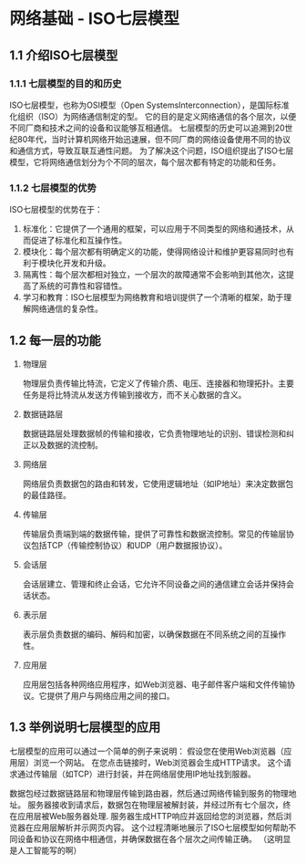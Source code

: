 # 网络基础 - ISO七层模型

## 1.1 介绍ISO七层模型

### 1.1.1 七层模型的目的和历史

ISO七层模型，也称为OSI模型（Open SystemsInterconnection），是国际标准化组织（ISO）为网络通信制定的型。
它的目的是定义网络通信的各个层次，以便不同厂商和技术之间的设备和议能够互相通信。
七层模型的历史可以追溯到20世纪80年代，当时计算机网络开始迅速展，但不同厂商的网络设备使用不同的协议和通信方式，导致互联互通性问题。
为了解决这个问题，ISO组织提出了ISO七层模型，它将网络通信划分为个不同的层次，每个层次都有特定的功能和任务。

### 1.1.2 七层模型的优势

ISO七层模型的优势在于：

1. 标准化：它提供了一个通用的框架，可以应用于不同类型的网络和通技术，从而促进了标准化和互操作性。
2. 模块化：每个层次都有明确定义的功能，使得网络设计和维护更容易同时也有利于模块化开发和升级。
3. 隔离性：每个层次都相对独立，一个层次的故障通常不会影响到其他次，这提高了系统的可靠性和容错性。
4. 学习和教育：ISO七层模型为网络教育和培训提供了一个清晰的框架，助于理解网络通信的复杂性。

## 1.2 每一层的功能

1. 物理层

    物理层负责传输比特流，它定义了传输介质、电压、连接器和物理拓扑。主要任务是将比特流从发送方传输到接收方，而不关心数据的含义。

2. 数据链路层

    数据链路层处理数据帧的传输和接收，它负责物理地址的识别、错误检测和纠正以及数据的流控制。

3. 网络层

    网络层负责数据包的路由和转发，它使用逻辑地址（如IP地址）来决定数据包的最佳路径。

4. 传输层

    传输层负责端到端的数据传输，提供了可靠性和数据流控制。常见的传输层协议包括TCP（传输控制协议）和UDP（用户数据报协议）。

5. 会话层

    会话层建立、管理和终止会话，它允许不同设备之间的通信建立会话并保持会话状态。

6. 表示层

    表示层负责数据的编码、解码和加密，以确保数据在不同系统之间的互操作性。

7. 应用层

    应用层包括各种网络应用程序，如Web浏览器、电子邮件客户端和文件传输协议。它提供了用户与网络应用之间的接口。

## 1.3 举例说明七层模型的应用

七层模型的应用可以通过一个简单的例子来说明：
假设您在使用Web浏览器（应用层）浏览一个网站。
在您点击链接时，Web浏览器会生成HTTP请求。
这个请求通过传输层（如TCP）进行封装，并在网络层使用IP地址找到服器。

数据包经过数据链路层和物理层传输到路由器，然后通过网络传输到服务的物理地址。
服务器接收到请求后，数据包在物理层被解封装，并经过所有七个层次，终在应用层被Web服务器处理.
服务器生成HTTP响应并返回给您的浏览器，然后浏览器在应用层解析并示网页内容。
这个过程清晰地展示了ISO七层模型如何帮助不同设备和协议在网络中相通信，并确保数据在各个层次之间传输正确。
（这明显是人工智能写的啊）

